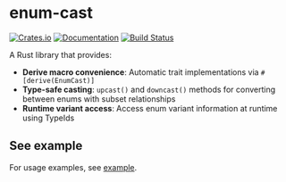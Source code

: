 # enum-cast

[![Crates.io](https://img.shields.io/crates/v/enum-cast.svg)](https://crates.io/crates/enum-cast)
[![Documentation](https://docs.rs/enum-cast/badge.svg)](https://docs.rs/enum-cast)
[![Build Status](https://github.com/utdemir/enum-cast/workflows/CI/badge.svg)](https://github.com/utdemir/enum-cast/actions)

A Rust library that provides:

- **Derive macro convenience**: Automatic trait implementations via `#[derive(EnumCast)]`
- **Type-safe casting**: `upcast()` and `downcast()` methods for converting between enums with subset relationships
- **Runtime variant access**: Access enum variant information at runtime using TypeIds

## See example

For usage examples, see [example](enum-cast/examples/example.rs).
